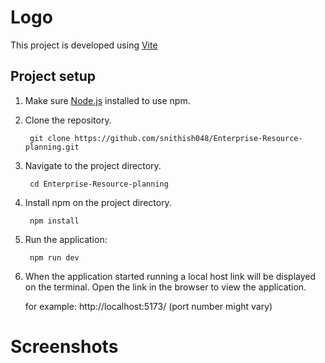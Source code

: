 # Logo

This project is developed using [Vite](https://vitejs.dev/guide/)

## Project setup

1. Make sure [Node.js](https://nodejs.org/en/download/package-manager) installed to use npm. 

2. Clone the repository.

        git clone https://github.com/snithish048/Enterprise-Resource-planning.git

3. Navigate to the project directory.

        cd Enterprise-Resource-planning

4. Install npm on the project directory.

        npm install 

5. Run the application:

        npm run dev

6. When the application started running a local host link will be displayed on the terminal.
  Open the link in the browser to view the application.

    for example:  http://localhost:5173/ (port number might vary)

# Screenshots

   
